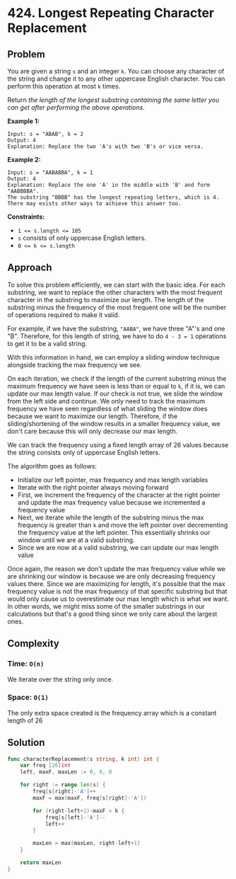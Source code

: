 # 424. Longest Repeating Character Replacement

## Problem

You are given a string `s` and an integer `k`. You can choose any character of the string and change it to any other uppercase English character. You can perform this operation at most `k` times.

Return _the length of the longest substring containing the same letter you can get after performing the above operations_.

**Example 1:**

```
Input: s = "ABAB", k = 2
Output: 4
Explanation: Replace the two 'A's with two 'B's or vice versa.

```

**Example 2:**

```
Input: s = "AABABBA", k = 1
Output: 4
Explanation: Replace the one 'A' in the middle with 'B' and form "AABBBBA".
The substring "BBBB" has the longest repeating letters, which is 4.
There may exists other ways to achieve this answer too.
```

**Constraints:**

- `1 <= s.length <= 105`
- `s` consists of only uppercase English letters.
- `0 <= k <= s.length`

## Approach
To solve this problem efficiently, we can start with the basic idea. For each substring, we want to replace the other characters with the most frequent character in the substring to maximize our length. The length of the substring minus the frequency of the most frequent one will be the number of operations required to make it valid.

For example, if we have the substring, `"AABA"`, we have three "A"'s and one "B". Therefore, for this length of string, we have to do `4 - 3 = 1` operations to get it to be a valid string.

With this information in hand, we can employ a sliding window technique alongside tracking the max frequency we see.

On each iteration, we check if the length of the current substring minus the maximum frequency we have seen is less than or equal to `k`, if it is, we can update our max length value. If our check is not true, we slide the window from the left side and continue. We only need to track the maximum frequency we have seen regardless of what sliding the window does because we want to maximize our length. Therefore, if the sliding/shortening of the window results in a smaller frequency value, we don't care because this will only decrease our max length.

We can track the frequency using a fixed length array of 26 values because the string consists only of uppercase English letters.

The algorithm goes as follows:
- Initialize our left pointer, max frequency and max length variables
- Iterate with the right pointer always moving forward
- First, we increment the frequency of the character at the right pointer and update the max frequency value because we incremented a frequency value
- Next, we iterate while the length of the substring minus the max frequency is greater than `k` and move the left pointer over decrementing the frequency value at the left pointer. This essentially shrinks our window until we are at a valid substring.
- Since we are now at a valid substring, we can update our max length value

Once again, the reason we don't update the max frequency value while we are shrinking our window is because we are only decreasing frequency values there. Since we are maximizing for length, it's possible that the max frequency value is not the max frequency of that specific substring but that would only cause us to overestimate our max length which is what we want. In other words, we might miss some of the smaller substrings in our calculations but that's a good thing since we only care about the largest ones.


## Complexity
### Time: `O(n)`
We iterate over the string only once.

### Space: `O(1)`
The only extra space created is the frequency array which is a constant length of 26 

## Solution

```go
func characterReplacement(s string, k int) int {
	var freq [26]int
	left, maxF, maxLen := 0, 0, 0

	for right := range len(s) {
		freq[s[right]-'A']++
		maxF = max(maxF, freq[s[right]-'A'])

		for (right-left+1)-maxF > k {
			freq[s[left]-'A']--
			left++
		}

		maxLen = max(maxLen, right-left+1)
	}

	return maxLen
}

```
